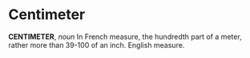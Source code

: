 # Centimeter

**CENTIMETER**, _noun_ In French measure, the hundredth part of a meter, rather more than 39-100 of an inch. English measure.